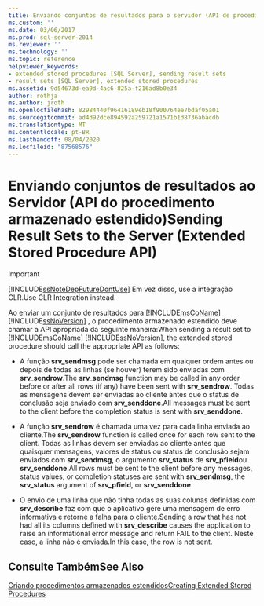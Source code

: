 ```yaml
---
title: Enviando conjuntos de resultados para o servidor (API de procedimento armazenado estendido) | Microsoft Docs
ms.custom: ''
ms.date: 03/06/2017
ms.prod: sql-server-2014
ms.reviewer: ''
ms.technology: ''
ms.topic: reference
helpviewer_keywords:
- extended stored procedures [SQL Server], sending result sets
- result sets [SQL Server], extended stored procedures
ms.assetid: 9d54673d-ea9d-4ac6-825a-f216ad8b0e34
author: rothja
ms.author: jroth
ms.openlocfilehash: 82984440f96416189eb18f900764ee7bdaf05a01
ms.sourcegitcommit: ad4d92dce894592a259721a1571b1d8736abacdb
ms.translationtype: MT
ms.contentlocale: pt-BR
ms.lasthandoff: 08/04/2020
ms.locfileid: "87568576"
---
```

# <a name="sending-result-sets-to-the-server-extended-stored-procedure-api"></a><span data-ttu-id="97acd-102">Enviando conjuntos de resultados ao Servidor (API do procedimento armazenado estendido)</span><span class="sxs-lookup"><span data-stu-id="97acd-102">Sending Result Sets to the Server (Extended Stored Procedure API)</span></span>
    
> [!IMPORTANT]  
>  [!INCLUDE[ssNoteDepFutureDontUse](../../includes/ssnotedepfuturedontuse-md.md)] <span data-ttu-id="97acd-103">Em vez disso, use a integração CLR.</span><span class="sxs-lookup"><span data-stu-id="97acd-103">Use CLR Integration instead.</span></span>  
  
 <span data-ttu-id="97acd-104">Ao enviar um conjunto de resultados para [!INCLUDE[msCoName](../../includes/msconame-md.md)] [!INCLUDE[ssNoVersion](../../includes/ssnoversion-md.md)] , o procedimento armazenado estendido deve chamar a API apropriada da seguinte maneira:</span><span class="sxs-lookup"><span data-stu-id="97acd-104">When sending a result set to [!INCLUDE[msCoName](../../includes/msconame-md.md)] [!INCLUDE[ssNoVersion](../../includes/ssnoversion-md.md)], the extended stored procedure should call the appropriate API as follows:</span></span>  
  
-   <span data-ttu-id="97acd-105">A função **srv_sendmsg** pode ser chamada em qualquer ordem antes ou depois de todas as linhas (se houver) terem sido enviadas com **srv_sendrow**.</span><span class="sxs-lookup"><span data-stu-id="97acd-105">The **srv_sendmsg** function may be called in any order before or after all rows (if any) have been sent with **srv_sendrow**.</span></span> <span data-ttu-id="97acd-106">Todas as mensagens devem ser enviadas ao cliente antes que o status de conclusão seja enviado com **srv_senddone**.</span><span class="sxs-lookup"><span data-stu-id="97acd-106">All messages must be sent to the client before the completion status is sent with **srv_senddone**.</span></span>  
  
-   <span data-ttu-id="97acd-107">A função **srv_sendrow** é chamada uma vez para cada linha enviada ao cliente.</span><span class="sxs-lookup"><span data-stu-id="97acd-107">The **srv_sendrow** function is called once for each row sent to the client.</span></span> <span data-ttu-id="97acd-108">Todas as linhas devem ser enviadas ao cliente antes que quaisquer mensagens, valores de status ou status de conclusão sejam enviados com **srv_sendmsg**, o argumento **srv_status** de **srv_pfield**ou **srv_senddone**.</span><span class="sxs-lookup"><span data-stu-id="97acd-108">All rows must be sent to the client before any messages, status values, or completion statuses are sent with **srv_sendmsg**, the **srv_status** argument of **srv_pfield**, or **srv_senddone**.</span></span>  
  
-   <span data-ttu-id="97acd-109">O envio de uma linha que não tinha todas as suas colunas definidas com **srv_describe** faz com que o aplicativo gere uma mensagem de erro informativa e retorne a falha para o cliente.</span><span class="sxs-lookup"><span data-stu-id="97acd-109">Sending a row that has not had all its columns defined with **srv_describe** causes the application to raise an informational error message and return FAIL to the client.</span></span> <span data-ttu-id="97acd-110">Neste caso, a linha não é enviada.</span><span class="sxs-lookup"><span data-stu-id="97acd-110">In this case, the row is not sent.</span></span>  
  
## <a name="see-also"></a><span data-ttu-id="97acd-111">Consulte Também</span><span class="sxs-lookup"><span data-stu-id="97acd-111">See Also</span></span>  
 [<span data-ttu-id="97acd-112">Criando procedimentos armazenados estendidos</span><span class="sxs-lookup"><span data-stu-id="97acd-112">Creating Extended Stored Procedures</span></span>](creating-extended-stored-procedures.md)  
  
  
